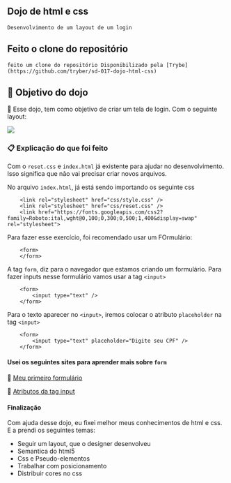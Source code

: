 ## Dojo de html e css
    Desenvolvimento de um layout de um login

## Feito o clone do repositório
    feito um clone do repositório Disponibilizado pela [Trybe](https://github.com/tryber/sd-017-dojo-html-css)

## 🎁 Objetivo do dojo
📌 Esse dojo, tem como objetivo de criar um tela de login. Com o seguinte layout:

<img src="https://github.com/Talisson-Sozinho/sd-017-dojo-html-css/blob/main/img/layout-new.png" widt="750" />

### 📋 Explicação do que foi feito
Com o ```reset.css``` e ``` index.html ``` já existente para ajudar no desenvolvimento. Isso significa que não vai precisar criar novos arquivos.

No arquivo ``` index.html ```, já está sendo importando os seguinte css
```     
    <link rel="stylesheet" href="css/style.css" />
    <link rel="stylesheet" href="css/reset.css" />
    <link href="https://fonts.googleapis.com/css2?family=Roboto:ital,wght@0,100;0,300;0,500;1,400&display=swap" rel="stylesheet">
```

Para fazer esse exercício, foi recomendado usar um FOrmulário:
``` 
    <form>
    </form>
```

A tag ```form```, diz para o navegador que estamos criando um formulário. Para fazer inputs nesse formulário vamos usar a tag ``` <input> ```
``` 
    <form>
        <input type="text" />
    </form>
```   

Para o texto aparecer no ``` <input> ```, iremos colocar o atributo ```placeholder``` na tag ``` <input> ```
``` 
    <form>
        <input type="text" placeholder="Digite seu CPF" />
    </form>
``` 

#### Usei os seguintes sites para aprender mais sobre `form`

📌  <a href="https://developer.mozilla.org/pt-BR/docs/Learn/Forms/Your_first_form" target="_blank"> Meu primeiro formulário </a>

📌  <a href="https://developer.mozilla.org/pt-BR/docs/Web/HTML/Element/input" target="_blank"> Atributos da tag input </a>

#### Finalização

Com ajuda desse dojo, eu fixei melhor meus conhecimentos de html e css. E a prendi os seguintes
temas:

* Seguir um layout, que o designer desenvolveu
* Semantica do html5
* Css e Pseudo-elementos
* Trabalhar com posicionamento
* Distribuir cores no css
